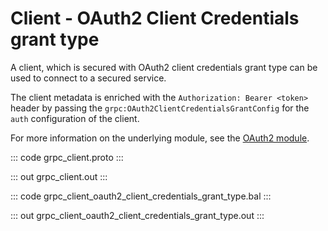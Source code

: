 # Client - OAuth2 Client Credentials grant type

A client, which is secured with OAuth2 client credentials grant type
can be used to connect to a secured service.

The client metadata is enriched with the `Authorization: Bearer <token>`
header by passing the `grpc:OAuth2ClientCredentialsGrantConfig` for the
`auth` configuration of the client.

For more information on the underlying module,
see the [OAuth2 module](https://lib.ballerina.io/ballerina/oauth2/latest/).

::: code grpc_client.proto :::

::: out grpc_client.out :::

::: code grpc_client_oauth2_client_credentials_grant_type.bal :::

::: out grpc_client_oauth2_client_credentials_grant_type.out :::